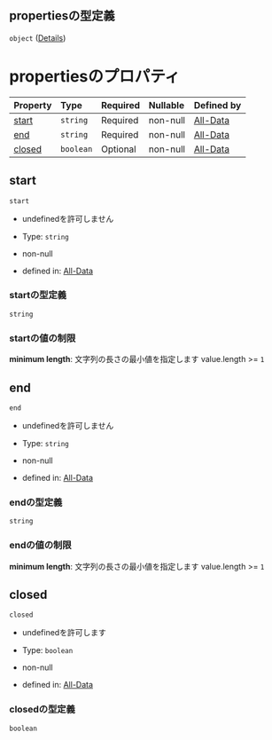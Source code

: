 ## propertiesの型定義

`object` ([Details](data-properties-路線リスト-items-properties-路線ポリライン-properties-features-items-properties-properties.md))

# propertiesのプロパティ

| Property          | Type      | Required | Nullable | Defined by                                                                                                                                                                                                                                                     |
| :---------------- | :-------- | :------- | :------- | :------------------------------------------------------------------------------------------------------------------------------------------------------------------------------------------------------------------------------------------------------------- |
| [start](#start)   | `string`  | Required | non-null | [All-Data](data-properties-路線リスト-items-properties-路線ポリライン-properties-features-items-properties-properties-properties-start.md "undefined#/properties/lines/items/properties/polyline_list/properties/features/items/properties/properties/properties/start")   |
| [end](#end)       | `string`  | Required | non-null | [All-Data](data-properties-路線リスト-items-properties-路線ポリライン-properties-features-items-properties-properties-properties-end.md "undefined#/properties/lines/items/properties/polyline_list/properties/features/items/properties/properties/properties/end")       |
| [closed](#closed) | `boolean` | Optional | non-null | [All-Data](data-properties-路線リスト-items-properties-路線ポリライン-properties-features-items-properties-properties-properties-closed.md "undefined#/properties/lines/items/properties/polyline_list/properties/features/items/properties/properties/properties/closed") |

## start



`start`

*   undefinedを許可しません

*   Type: `string`

*   non-null

*   defined in: [All-Data](data-properties-路線リスト-items-properties-路線ポリライン-properties-features-items-properties-properties-properties-start.md "undefined#/properties/lines/items/properties/polyline_list/properties/features/items/properties/properties/properties/start")

### startの型定義

`string`

### startの値の制限

**minimum length**: 文字列の長さの最小値を指定します value.length >= `1`

## end



`end`

*   undefinedを許可しません

*   Type: `string`

*   non-null

*   defined in: [All-Data](data-properties-路線リスト-items-properties-路線ポリライン-properties-features-items-properties-properties-properties-end.md "undefined#/properties/lines/items/properties/polyline_list/properties/features/items/properties/properties/properties/end")

### endの型定義

`string`

### endの値の制限

**minimum length**: 文字列の長さの最小値を指定します value.length >= `1`

## closed



`closed`

*   undefinedを許可します

*   Type: `boolean`

*   non-null

*   defined in: [All-Data](data-properties-路線リスト-items-properties-路線ポリライン-properties-features-items-properties-properties-properties-closed.md "undefined#/properties/lines/items/properties/polyline_list/properties/features/items/properties/properties/properties/closed")

### closedの型定義

`boolean`
